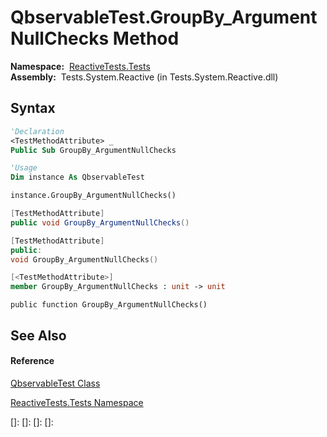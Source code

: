 # QbservableTest.GroupBy\_ArgumentNullChecks Method

**Namespace:**  [ReactiveTests.Tests](ReactiveTests.Tests\ReactiveTests.Tests.md)  
**Assembly:**  Tests.System.Reactive (in Tests.System.Reactive.dll)

## Syntax

```vb
'Declaration
<TestMethodAttribute> _
Public Sub GroupBy_ArgumentNullChecks
```

```vb
'Usage
Dim instance As QbservableTest

instance.GroupBy_ArgumentNullChecks()
```

```csharp
[TestMethodAttribute]
public void GroupBy_ArgumentNullChecks()
```

```c++
[TestMethodAttribute]
public:
void GroupBy_ArgumentNullChecks()
```

```fsharp
[<TestMethodAttribute>]
member GroupBy_ArgumentNullChecks : unit -> unit 
```

```jscript
public function GroupBy_ArgumentNullChecks()
```

## See Also

#### Reference

[QbservableTest Class](QbservableTest\QbservableTest.md)

[ReactiveTests.Tests Namespace](ReactiveTests.Tests\ReactiveTests.Tests.md)

[]: 
[]: 
[]: 
[]: 